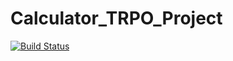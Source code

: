 # Calculator_TRPO_Project
[![Build Status](https://travis-ci.org/m0pjiex/Calculator_TPRO_Project.svg?branch=master)](https://travis-ci.org/m0pjiex/Calculator_TPRO_Project)
